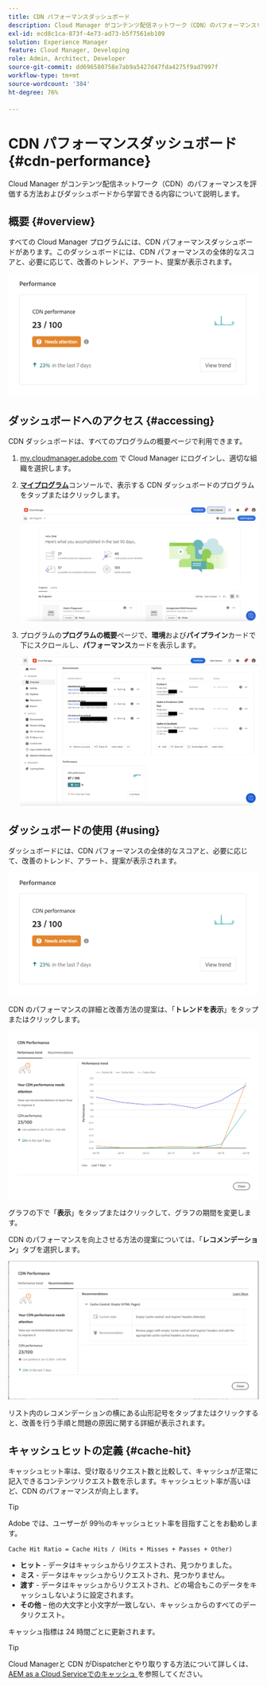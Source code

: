 ```yaml
---
title: CDN パフォーマンスダッシュボード
description: Cloud Manager がコンテンツ配信ネットワーク（CDN）のパフォーマンスを評価する方法およびダッシュボードから学習できる内容について説明します。
exl-id: ecd8c1ca-873f-4e73-ad73-b5f7561eb109
solution: Experience Manager
feature: Cloud Manager, Developing
role: Admin, Architect, Developer
source-git-commit: dd696580758e7ab9a5427d47fda4275f9ad7997f
workflow-type: tm+mt
source-wordcount: '384'
ht-degree: 76%

---
```


# CDN パフォーマンスダッシュボード {#cdn-performance}

Cloud Manager がコンテンツ配信ネットワーク（CDN）のパフォーマンスを評価する方法およびダッシュボードから学習できる内容について説明します。

## 概要 {#overview}

すべての Cloud Manager プログラムには、CDN パフォーマンスダッシュボードがあります。このダッシュボードには、CDN パフォーマンスの全体的なスコアと、必要に応じて、改善のトレンド、アラート、提案が表示されます。

![CDN パフォーマンスダッシュボード](assets/cdn-performance-dashboard.png)

## ダッシュボードへのアクセス {#accessing}

CDN ダッシュボードは、すべてのプログラムの概要ページで利用できます。

1. [my.cloudmanager.adobe.com](https://my.cloudmanager.adobe.com/) で Cloud Manager にログインし、適切な組織を選択します。

1. **[マイプログラム](/help/implementing/cloud-manager/navigation.md#my-programs)**&#x200B;コンソールで、表示する CDN ダッシュボードのプログラムをタップまたはクリックします。

   ![マイプログラムページ](assets/my-programs.png)

1. プログラムの&#x200B;**プログラムの概要**&#x200B;ページで、**環境**&#x200B;および&#x200B;**パイプライン**&#x200B;カードで下にスクロールし、**パフォーマンス**&#x200B;カードを表示します。

   ![パフォーマンス](assets/cdn-performance-overview.png)

## ダッシュボードの使用 {#using}

ダッシュボードには、CDN パフォーマンスの全体的なスコアと、必要に応じて、改善のトレンド、アラート、提案が表示されます。

![CDN パフォーマンスダッシュボード](assets/cdn-performance-dashboard.png)

CDN のパフォーマンスの詳細と改善方法の提案は、「**トレンドを表示**」をタップまたはクリックします。

![パフォーマンスのトレンド](assets/cdn-performance-trend.png)

グラフの下で「**表示**」をタップまたはクリックして、グラフの期間を変更します。

CDN のパフォーマンスを向上させる方法の提案については、「**レコメンデーション**」タブを選択します。

![CDN のレコメンデーション](assets/cdn-performance-recommendations.png)

リスト内のレコメンデーションの横にある山形記号をタップまたはクリックすると、改善を行う手順と問題の原因に関する詳細が表示されます。

## キャッシュヒットの定義 {#cache-hit}

キャッシュヒット率は、受け取るリクエスト数と比較して、キャッシュが正常に記入できるコンテンツリクエスト数を示します。キャッシュヒット率が高いほど、CDN のパフォーマンスが向上します。

>[!TIP]
>
>Adobe では、ユーザーが 99％のキャッシュヒット率を目指すことをお勧めします。

```text
Cache Hit Ratio = Cache Hits / (Hits + Misses + Passes + Other)
```

* **ヒット** - データはキャッシュからリクエストされ、見つかりました。
* **ミス** - データはキャッシュからリクエストされ、見つかりません。
* **渡す** - データはキャッシュからリクエストされ、どの場合もこのデータをキャッシュしないように設定されます。
* **その他** – 他の大文字と小文字が一致しない、キャッシュからのすべてのデータリクエスト。

キャッシュ指標は 24 時間ごとに更新されます。

>[!TIP]
>
>Cloud Managerと CDN がDispatcherとやり取りする方法について詳しくは、[AEM as a Cloud Serviceでのキャッシュ ](/help/implementing/dispatcher/caching.md) を参照してください。
